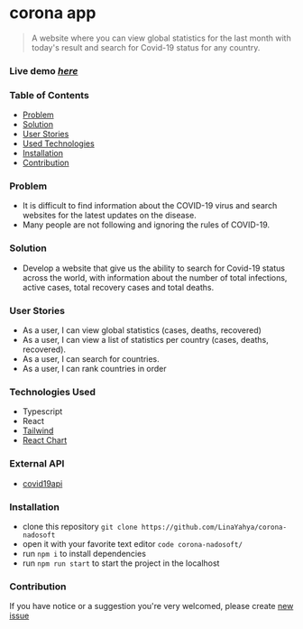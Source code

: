 # corona app
>  A website where you can view global statistics for the last  month with today's result and search for Covid-19 status for any country.
### Live demo [_here_](https://corona19visit.netlify.app/)

### Table of Contents
- [Problem](#problem)
- [Solution](#solution)
- [User Stories](#user-stories)
- [Used Technologies](#technologies-used)
- [Installation](#installation)
- [Contribution](#contribution)

### Problem <span id="problem"></span>
- It is difficult to find information about the COVID-19 virus and search websites for the latest updates on the disease.
- Many people are not following and ignoring the rules of COVID-19.

### Solution <span id="solution"></span>
- Develop a website that give us the ability to search for Covid-19 status across the world, with information about the number of total infections, active cases, total recovery cases and total deaths.


### User Stories <span id="user-stories"></span>
- As a user, I can view global statistics (cases, deaths, recovered)
- As a user, I can view a list of statistics per country (cases, deaths, recovered).
- As a user, I can search for countries.
- As a user, I can rank countries in order

### Technologies Used <span id="technologies-used"></span>
- Typescript
- React
- [Tailwind](https://tailwindcss.com/)
- [React Chart](https://github.com/reactchartjs/react-chartjs-2)

### External API <span id="api"></span>
- [covid19api](https://api.covid19api.com/)

### Installation <span id="installation"></span>
- clone this repository `git clone https://github.com/LinaYahya/corona-nadosoft`
- open it with your favorite text editor `code corona-nadosoft/`
- run `npm i` to install dependencies
- run `npm run start` to start the project in the localhost

### Contribution <span id="contribution"></span>

If you have notice or a suggestion you're very welcomed, please create [new issue](https://github.com/LinaYahya/corona-nadosoft/issues/new)
